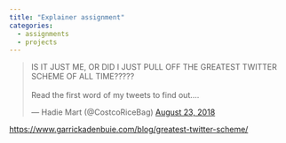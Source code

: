 ```yaml
---
title: "Explainer assignment"
categories:
  - assignments
  - projects
---
```


<blockquote class="twitter-tweet"><p lang="en" dir="ltr">IS IT JUST ME, OR DID I JUST PULL OFF THE GREATEST TWITTER SCHEME OF ALL TIME?????<br><br>Read the first word of my tweets to find out....</p>&mdash; Hadie Mart (@CostcoRiceBag) <a href="https://twitter.com/CostcoRiceBag/status/1032699857117605888?ref_src=twsrc%5Etfw">August 23, 2018</a></blockquote> <script async src="https://platform.twitter.com/widgets.js" charset="utf-8"></script>


https://www.garrickadenbuie.com/blog/greatest-twitter-scheme/
